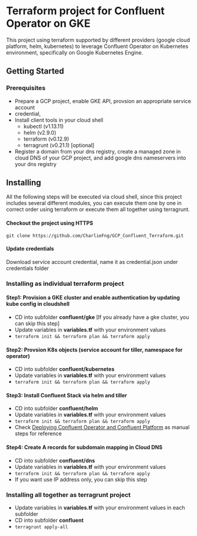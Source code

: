 # Terraform project for Confluent Operator on GKE
This project using terraform supported by different providers (google cloud platform, helm, kubernetes) to leverage Confluent Operator on Kubernetes environment, specifically on Google Kubernetes Engine.

## Getting Started

### Prerequisites
* Prepare a GCP project, enable GKE API, provsion an appropriate service account
*  credential, 
* Install client tools in your cloud shell 
    * kubectl (v1.13.11)
    * helm (v2.9.0)
    * terraform (v0.12.9)
    * terragrunt (v0.21.1) [optional]
* Register a domain from your dns registry, create a managed zone in cloud DNS of your GCP project, and add google dns nameservers into your dns registry


## Installing 
All the following steps will be executed via cloud shell, since this project includes several different modules, you can execute them one by one in correct order using terraform or execute them all together using terragrunt.

#### Checkout the project using HTTPS 
`git clone https://github.com/CharlieFng/GCP_Confluent_Terraform.git`

#### Update credentials  
Download service account credential, name it as credential.json under credentials folder

### Installing as individual terraform project

#### Step1: Provision a GKE cluster and enable authentication by updating kube config in cloudshell 
* CD into subfolder **confluent/gke** [If you already have a gke cluster, you can skip this step]
* Update variables in **variables.tf** with your environment values
* `terraform init && terraform plan && terraform apply`

#### Step2: Provsion K8s objects (service account for tiller, namespace for operator)
* CD into subfolder **confluent/kubernetes** 
* Update variables in **variables.tf** with your environment values
* `terraform init && terraform plan && terraform apply`

#### Step3: Install Confluent Stack via helm and tiller
* CD into subfolder **confluent/helm** 
* Update variables in **variables.tf** with your environment values
* `terraform init && terraform plan && terraform apply`
* Check [Deploying Confluent Operator and Confluent Platform](https://docs.confluent.io/current/installation/operator/co-deployment.html) as manual steps for reference

#### Step4: Create A records for subdomain mapping in Cloud DNS 
* CD into subfolder **confluent/dns** 
* Update variables in **variables.tf** with your environment values
* `terraform init && terraform plan && terraform apply`
* If you want use IP address only, you can skip this step


### Installing all together as terragrunt project
* Update variables in **variables.tf** with your environment values in each subfolder 
* CD into subfolder **confluent** 
* `terragrunt apply-all`


